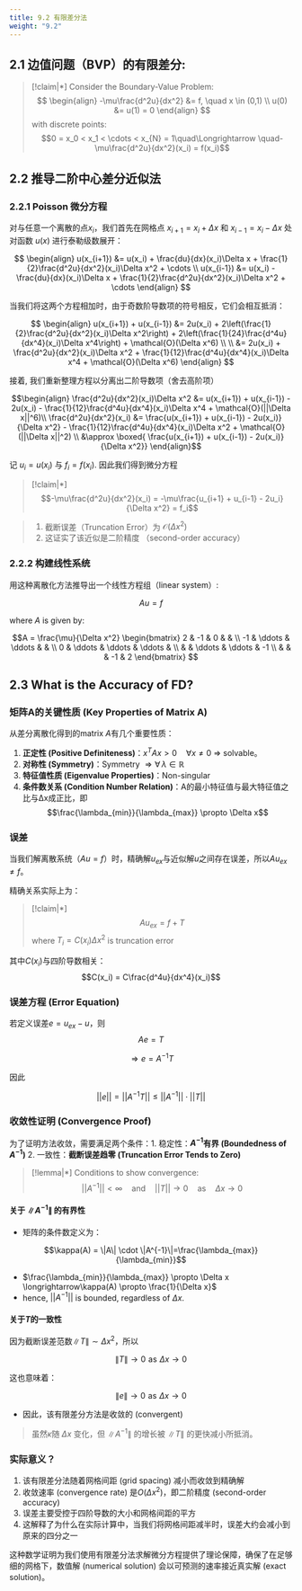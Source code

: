 ```yaml
---
title: 9.2 有限差分法
weight: "9.2"
---
```

## 2.1 边值问题（BVP）的有限差分:


> [!claim|*]
> Consider the Boundary-Value Problem:
> $$
\begin{align}
-\mu\frac{d^2u}{dx^2} &= f, \quad x \in (0,1) \\
u(0) &= u(1) = 0
\end{align}
> $$
> with discrete points: $$0 = x_0 < x_1 <  \cdots < x_{N} = 1\quad\Longrightarrow \quad-\mu\frac{d^2u}{dx^2}(x_i) = f(x_i)$$

## 2.2 推导二阶中心差分近似法

### 2.2.1 Poisson 微分方程

对与任意一个离散的点$x_{i}$，我们首先在网格点 $x_{i+1} = x_i + \Delta x$ 和 $x_{i-1} = x_i - \Delta x$ 处对函数 $u(x)$ 进行泰勒级数展开：

$$
\begin{align}
u(x_{i+1}) &= u(x_i) + \frac{du}{dx}(x_i)\Delta x + \frac{1}{2}\frac{d^2u}{dx^2}(x_i)\Delta x^2 + \cdots \\
u(x_{i-1}) &= u(x_i) - \frac{du}{dx}(x_i)\Delta x + \frac{1}{2}\frac{d^2u}{dx^2}(x_i)\Delta x^2 + \cdots
\end{align}
$$

当我们将这两个方程相加时，由于奇数阶导数项的符号相反，它们会相互抵消：

$$
\begin{align}
u(x_{i+1}) + u(x_{i-1}) &= 2u(x_i) + 2\left(\frac{1}{2}\frac{d^2u}{dx^2}(x_i)\Delta x^2\right) + 2\left(\frac{1}{24}\frac{d^4u}{dx^4}(x_i)\Delta x^4\right) + \mathcal{O}(\Delta x^6) \\
\\
&= 2u(x_i) + \frac{d^2u}{dx^2}(x_i)\Delta x^2 + \frac{1}{12}\frac{d^4u}{dx^4}(x_i)\Delta x^4 + \mathcal{O}(\Delta x^6) 
\end{align}
$$

接着, 我们重新整理方程以分离出二阶导数项（舍去高阶项）

$$\begin{align}
\frac{d^2u}{dx^2}(x_i)\Delta x^2 &= u(x_{i+1}) + u(x_{i-1}) - 2u(x_i) - \frac{1}{12}\frac{d^4u}{dx^4}(x_i)\Delta x^4 + \mathcal{O}(||\Delta x||^6)\\
\frac{d^2u}{dx^2}(x_i) &= \frac{u(x_{i+1}) + u(x_{i-1}) - 2u(x_i)}{\Delta x^2} - \frac{1}{12}\frac{d^4u}{dx^4}(x_i)\Delta x^2 + \mathcal{O}(||\Delta x||^2) \\ 
&\approx \boxed{ \frac{u(x_{i+1}) + u(x_{i-1}) - 2u(x_i)}{\Delta x^2}}
\end{align}$$

记 $u_i = u(x_i)$ 与 $f_i = f(x_i)$. 因此我们得到微分方程

> [!claim|*]
> $$-\mu\frac{d^2u}{dx^2}(x_i) = -\mu\frac{u_{i+1} + u_{i-1} - 2u_i}{\Delta x^2} = f_i$$

> 1. 截断误差（Truncation Error）为 $\mathcal{O}(\Delta x^2)$
> 2. 这证实了该近似是二阶精度 （second-order accuracy）


### 2.2.2 构建线性系统

用这种离散化方法推导出一个线性方程组（linear system）:

$$Au = f$$

where $A$ is given by:

$$A = \frac{\mu}{\Delta x^2}
\begin{bmatrix}
2 & -1 & 0 & & \\
-1 & \ddots & \ddots & & \\
0 & \ddots & \ddots & \ddots & \\
 & & \ddots & \ddots & -1 \\
 & & & -1 & 2
\end{bmatrix}
$$

## 2.3 What is the Accuracy of FD?

### 矩阵A的关键性质 (Key Properties of Matrix A)

从差分离散化得到的matrix $A$有几个重要性质：

1. **正定性 (Positive Definiteness)**：$x^TAx > 0 \quad \forall x \neq 0$ $\Longrightarrow$ solvable。 
2. **对称性 (Symmetry)**：Symmetry $\Longrightarrow \forall \,\lambda \in \mathbb{R}$
3. **特征值性质 (Eigenvalue Properties)**：Non-singular
4. **条件数关系 (Condition Number Relation)**：A的最小特征值与最大特征值之比与Δx成正比，即$$\frac{\lambda_{min}}{\lambda_{max}} \propto \Delta x$$

### 误差

当我们解离散系统（$Au = f$）时，精确解$u_{ex}$与近似解$u$之间存在误差，所以$Au_{ex} \neq f$。



精确关系实际上为：

> [!claim|*]
> $$Au_{ex} = f + T$$
> where $T_i = C(x_i)\Delta x^2$ is truncation error

其中$C(x_i)$与四阶导数相关：$$C(x_i) = C\frac{d^4u}{dx^4}(x_i)$$

### 误差方程 (Error Equation)

若定义误差$e = u_{ex} - u$，则
$$Ae = T$$

$$\Longrightarrow e = A^{-1}T$$

因此

$$||e|| = ||A^{-1}T|| \leq ||A^{-1}|| \cdot ||T||$$



### 收敛性证明 (Convergence Proof)

为了证明方法收敛，需要满足两个条件：1. 稳定性：**$A^{-1}$有界 (Boundedness of $A^{-1}$)** 2. 一致性：**截断误差趋零 (Truncation Error Tends to Zero)**

> [!lemma|*]
> Conditions to show convergence:
> $$||A^{-1}|| < \infty \quad \text{and} \quad ||T|| \to 0 \quad \text{as} \quad \Delta x \to 0$$

#### 关于 $\|A^{-1}\|$ 的有界性

- 矩阵的条件数定义为：

$$\kappa(A) = \|A\| \cdot \|A^{-1}\|=\frac{\lambda_{max}}{\lambda_{min}}$$

- $\frac{\lambda_{min}}{\lambda_{max}} \propto \Delta x \longrightarrow\kappa(A) \propto \frac{1}{\Delta x}$
- hence, $||A^{-1}||$ is bounded, regardless of $\Delta x$.


#### 关于$T$的一致性

因为截断误差范数$\|T\| \sim \Delta x^2$，所以


$$\|T\| \to 0 \,\,\text{as}\,\, \Delta x \to 0$$


这也意味着：

$$\|e\| \to 0 \,\,\text{as}\,\, \Delta x \to 0$$

- 因此，该有限差分方法是收敛的 (convergent)

> 虽然$\kappa$随 $\Delta x$ 变化，但 $\|A^{-1}\|$ 的增长被 $\|T\|$ 的更快减小所抵消。




### 实际意义？


1. 该有限差分法随着网格间距 (grid spacing) 减小而收敛到精确解
2. 收敛速率 (convergence rate) 是$O(\Delta x^2)$，即二阶精度 (second-order accuracy)
3. 误差主要受控于四阶导数的大小和网格间距的平方
4. 这解释了为什么在实际计算中，当我们将网格间距减半时，误差大约会减小到原来的四分之一

这种数学证明为我们使用有限差分法求解微分方程提供了理论保障，确保了在足够细的网格下，数值解 (numerical solution) 会以可预测的速率接近真实解 (exact solution)。
